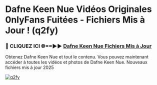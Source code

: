 # Dafne Keen Nue Vidéos Originales 0nlyFans Fuitées - Fichiers Mis à Jour ! (q2fy)

<h3>🔴 CLIQUEZ ICI 🌐==►► <a href="https://tinyurl.com/2pmr4ezf" rel="nofollow">Dafne Keen Nue Fichiers Mis à Jour</a></h3>

Obtenez Dafne Keen Nue et tout le contenu. Vous pouvez maintenant accéder à toutes les vidéos et photos de Dafne Keen Nue. Nouveaux fichiers mis à jour 2025

[![q2fy](https://i.imgur.com/6SNvagu.gif)](https://tinyurl.com/2pmr4ezf)
